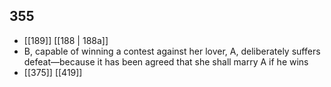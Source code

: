 ## 355
- [[189]] [[188 | 188a]] 
- B, capable of winning a contest against her lover, A, deliberately suffers defeat—because it has been agreed that she shall marry A if he wins
- [[375]] [[419]] 


